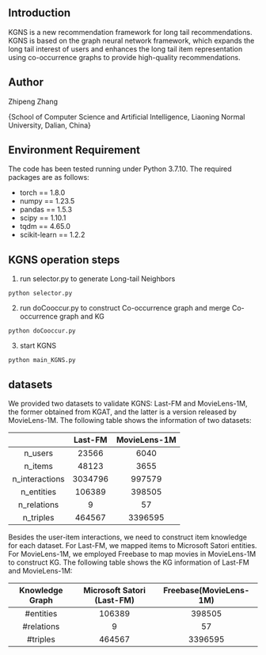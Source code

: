 ## Introduction
KGNS is a new recommendation framework for long tail recommendations. KGNS is based on the graph neural network framework, which expands the long tail interest of users and enhances the long tail item representation using co-occurrence graphs to provide high-quality recommendations.

## Author
Zhipeng Zhang 

{School of Computer Science and Artificial Intelligence, Liaoning Normal University, Dalian, China}

## Environment Requirement
The code has been tested running under Python 3.7.10. The required packages are as follows:
* torch == 1.8.0
* numpy == 1.23.5
* pandas == 1.5.3
* scipy == 1.10.1
* tqdm == 4.65.0
* scikit-learn == 1.2.2

## KGNS operation steps
1. run selector.py to generate Long-tail Neighbors
~~~
python selector.py
~~~
2. run doCooccur.py to construct Co-occurrence graph and merge Co-occurrence graph and KG
~~~
python doCooccur.py
~~~
3. start KGNS
~~~
python main_KGNS.py
~~~

## datasets
We provided two datasets to validate KGNS: Last-FM and MovieLens-1M, the former obtained from KGAT, and the latter is a version released by MovieLens-1M. The following table shows the information of two datasets:

|                | Last-FM |MovieLens-1M|
| :------------: | :-----: |  :-----:   |
|    n_users     |  23566  |    6040    |
|    n_items     |  48123  |    3655    |
| n_interactions | 3034796 |   997579   |
|   n_entities   | 106389  |   398505   |
|  n_relations   |    9    |     57     |
|   n_triples    | 464567  |   3396595  |

Besides the user-item interactions, we need to construct item knowledge for each dataset. For Last-FM, we mapped items to Microsoft Satori entities. For MovieLens-1M, we employed Freebase to map movies in MovieLens-1M to construct KG.
The following table shows the KG information of Last-FM and MovieLens-1M:

| Knowledge Graph |   Microsoft Satori (Last-FM)   |  Freebase(MovieLens-1M)  |
|:---------------:|          :-----------:         |     :-------:     |
|   #entities    |              106389            |       398505      |
|   #relations   |                 9              |         57        |
|    #triples    |              464567            |       3396595     |


